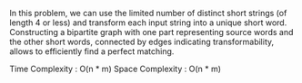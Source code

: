 In this problem, we can use the limited number of distinct short strings (of length 4 or less) and transform each input string into a unique short word. Constructing a bipartite graph with one part representing source words and the other short words, connected by edges indicating transformability, allows to efficiently find a perfect matching.

Time Complexity : O(n * m)
Space Complexity : O(n * m)